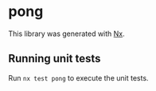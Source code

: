 # pong

This library was generated with [Nx](https://nx.dev).

## Running unit tests

Run `nx test pong` to execute the unit tests.
